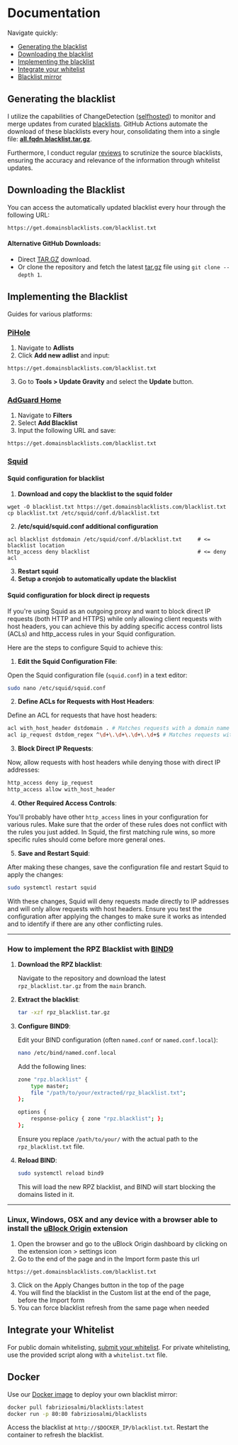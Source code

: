 # Documentation

Navigate quickly:
- [Generating the blacklist](#generating-the-blacklist)
- [Downloading the blacklist](#downloading-the-blacklist)
- [Implementing the blacklist](#implementing-the-blacklist)
- [Integrate your whitelist](#integrate-your-whitelist)
- [Blacklist mirror](#docker)

## Generating the blacklist 

I utilize the capabilities of ChangeDetection ([selfhosted](https://changedetection.io/)) to monitor and merge updates from curated [blacklists](https://github.com/fabriziosalmi/blacklists/blob/main/blacklists.fqdn.urls). GitHub Actions automate the download of these blacklists every hour, consolidating them into a single file: [**all.fqdn.blacklist.tar.gz**](https://github.com/fabriziosalmi/blacklists/blob/main/all.fqdn.blacklist.tar.gz).

Furthermore, I conduct regular [reviews](https://github.com/fabriziosalmi/blacklists/blob/main/docs/blacklists_reviews.md) to scrutinize the source blacklists, ensuring the accuracy and relevance of the information through whitelist updates.

## Downloading the Blacklist

You can access the automatically updated blacklist every hour through the following URL:
```
https://get.domainsblacklists.com/blacklist.txt
```

#### Alternative GitHub Downloads:

- Direct [TAR.GZ](https://fabriziosalmi.github.io/blacklists/all.fqdn.blacklist.tar.gz) download.
- Or clone the repository and fetch the latest [tar.gz](https://github.com/fabriziosalmi/blacklists/raw/main/all.fqdn.blacklist.tar.gz) file using `git clone --depth 1`.

## Implementing the Blacklist

Guides for various platforms:

### [PiHole](https://pi-hole.net/)
1. Navigate to **Adlists**
2. Click **Add new adlist** and input:
```
https://get.domainsblacklists.com/blacklist.txt
```
3. Go to **Tools > Update Gravity** and select the **Update** button.

### [AdGuard Home](https://adguard.com/it/adguard-home/overview.html)
1. Navigate to **Filters**
2. Select **Add Blacklist** 
3. Input the following URL and save:
```
https://get.domainsblacklists.com/blacklist.txt
```

### [Squid](http://www.squid-cache.org/)

#### Squid configuration for blacklist

1. **Download and copy the blacklist to the squid folder**
```
wget -O blacklist.txt https://get.domainsblacklists.com/blacklist.txt
cp blacklist.txt /etc/squid/conf.d/blacklist.txt
```
2. **/etc/squid/squid.conf additional configuration**
```
acl blacklist dstdomain /etc/squid/conf.d/blacklist.txt     # <= blacklist location
http_access deny blacklist                                  # <= deny acl
```
3. **Restart squid**
4. **Setup a cronjob to automatically update the blacklist**

#### Squid configuration for block direct ip requests

If you're using Squid as an outgoing proxy and want to block direct IP requests (both HTTP and HTTPS) while only allowing client requests with host headers, you can achieve this by adding specific access control lists (ACLs) and http_access rules in your Squid configuration.

Here are the steps to configure Squid to achieve this:

1. **Edit the Squid Configuration File**:

Open the Squid configuration file (`squid.conf`) in a text editor:

```bash
sudo nano /etc/squid/squid.conf
```

2. **Define ACLs for Requests with Host Headers**:

Define an ACL for requests that have host headers:

```bash
acl with_host_header dstdomain . # Matches requests with a domain name
acl ip_request dstdom_regex ^\d+\.\d+\.\d+\.\d+$ # Matches requests with IP addresses
```

3. **Block Direct IP Requests**:

Now, allow requests with host headers while denying those with direct IP addresses:

```bash
http_access deny ip_request
http_access allow with_host_header
```

4. **Other Required Access Controls**:

You'll probably have other `http_access` lines in your configuration for various rules. Make sure that the order of these rules does not conflict with the rules you just added. In Squid, the first matching rule wins, so more specific rules should come before more general ones.

5. **Save and Restart Squid**:

After making these changes, save the configuration file and restart Squid to apply the changes:

```bash
sudo systemctl restart squid
```

With these changes, Squid will deny requests made directly to IP addresses and will only allow requests with host headers. Ensure you test the configuration after applying the changes to make sure it works as intended and to identify if there are any other conflicting rules.


---
### How to implement the RPZ Blacklist with [BIND9](https://www.isc.org/bind/)

1. **Download the RPZ blacklist**: 
   
   Navigate to the repository and download the latest `rpz_blacklist.tar.gz` from the `main` branch.

2. **Extract the blacklist**:

   ```bash
   tar -xzf rpz_blacklist.tar.gz
   ```

3. **Configure BIND9**:

   Edit your BIND configuration (often `named.conf` or `named.conf.local`):

   ```bash
   nano /etc/bind/named.conf.local
   ```

   Add the following lines:

   ```bash
   zone "rpz.blacklist" {
       type master;
       file "/path/to/your/extracted/rpz_blacklist.txt";
   };

   options {
       response-policy { zone "rpz.blacklist"; };
   };
   ```

   Ensure you replace `/path/to/your/` with the actual path to the `rpz_blacklist.txt` file.

4. **Reload BIND**:

   ```bash
   sudo systemctl reload bind9
   ```

   This will load the new RPZ blacklist, and BIND will start blocking the domains listed in it.



--- 


### Linux, Windows, OSX and any device with a browser able to install the [uBlock Origin](https://github.com/gorhill/uBlock#ublock-origin) extension

1. Open the browser and go to the uBlock Origin dashboard by clicking on the extension icon > settings icon
2. Go to the end of the page and in the Import form paste this url
```
https://get.domainsblacklists.com/blacklist.txt
```
3. Click on the Apply Changes button in the top of the page
4. You will find the blacklist in the Custom list at the end of the page, before the Import form
5. You can force blacklist refresh from the same page when needed

## Integrate your Whitelist

For public domain whitelisting, [submit your whitelist](https://req.domainsblacklists.com). For private whitelisting, use the provided script along with a `whitelist.txt` file.

## Docker

Use our [Docker image](https://hub.docker.com/repository/docker/fabriziosalmi/blacklists/) to deploy your own blacklist mirror:

```bash
docker pull fabriziosalmi/blacklists:latest
docker run -p 80:80 fabriziosalmi/blacklists
```

Access the blacklist at `http://$DOCKER_IP/blacklist.txt`. Restart the container to refresh the blacklist.
